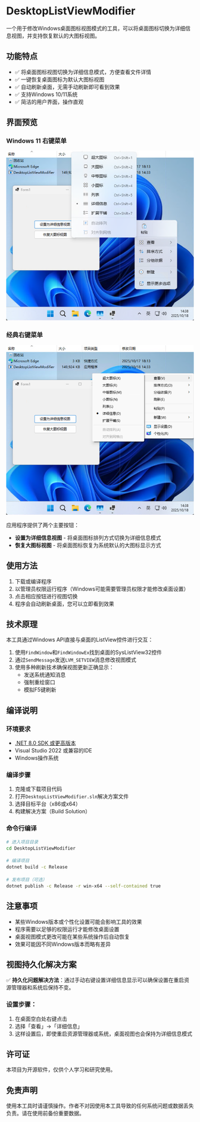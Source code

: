 # DesktopListViewModifier

一个用于修改Windows桌面图标视图模式的工具，可以将桌面图标切换为详细信息视图，并支持恢复默认的大图标视图。

## 功能特点

- ✅ 将桌面图标视图切换为详细信息模式，方便查看文件详情
- ✅ 一键恢复桌面图标为默认大图标视图
- ✅ 自动刷新桌面，无需手动刷新即可看到效果
- ✅ 支持Windows 10/11系统
- ✅ 简洁的用户界面，操作直观

## 界面预览

### Windows 11 右键菜单
![Windows 11 右键菜单](img/Snipaste_2025-10-18_14-38-04.png)

### 经典右键菜单
![经典右键菜单](img/Snipaste_2025-10-18_14-38-26.png)

应用程序提供了两个主要按钮：
- **设置为详细信息视图** - 将桌面图标排列方式切换为详细信息模式
- **恢复大图标视图** - 将桌面图标恢复为系统默认的大图标显示方式

## 使用方法

1. 下载或编译程序
2. 以管理员权限运行程序（Windows可能需要管理员权限才能修改桌面设置）
3. 点击相应按钮进行视图切换
4. 程序会自动刷新桌面，您可以立即看到效果

## 技术原理

本工具通过Windows API直接与桌面的ListView控件进行交互：

1. 使用`FindWindow`和`FindWindowEx`找到桌面的SysListView32控件
2. 通过`SendMessage`发送`LVM_SETVIEW`消息修改视图模式
3. 使用多种刷新技术确保视图更新正确显示：
   - 发送系统通知消息
   - 强制重绘窗口
   - 模拟F5键刷新

## 编译说明

### 环境要求

- [.NET 8.0 SDK 或更高版本](https://dotnet.microsoft.com/zh-cn/download/dotnet/8.0)
- Visual Studio 2022 或兼容的IDE
- Windows操作系统

### 编译步骤

1. 克隆或下载项目代码
2. 打开`DesktopListViewModifier.sln`解决方案文件
3. 选择目标平台（x86或x64）
4. 构建解决方案（Build Solution）

### 命令行编译

```bash
# 进入项目目录
cd DesktopListViewModifier

# 编译项目
dotnet build -c Release

# 发布项目（可选）
dotnet publish -c Release -r win-x64 --self-contained true
```

## 注意事项

- 某些Windows版本或个性化设置可能会影响工具的效果
- 程序需要以足够的权限运行才能修改桌面设置
- 桌面视图模式更改可能在某些系统操作后自动恢复
- 效果可能因不同Windows版本而略有差异

## 视图持久化解决方案

✅ **持久化问题解决方法**：通过手动右键设置详细信息显示可以确保设置在重启资源管理器和系统后保持不变。

### 设置步骤：
1. 在桌面空白处右键点击
2. 选择「查看」→「详细信息」
3. 这样设置后，即使重启资源管理器或系统，桌面视图也会保持为详细信息模式

## 许可证

本项目为开源软件，仅供个人学习和研究使用。

## 免责声明

使用本工具时请谨慎操作。作者不对因使用本工具导致的任何系统问题或数据丢失负责。请在使用前备份重要数据。